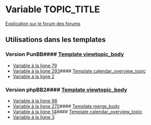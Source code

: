 # Variable TOPIC_TITLE
[Explication sur le forum des forums](http://forum.forumactif.com/t294113-listing-des-variables#TOPIC_TITLE)
## Utilisations dans les templates
### Version PunBB#### [Template viewtopic_body](punbb/viewtopic_body.md)
* [Variable à la ligne 79](../punbb/viewtopic_body.tpl#L79)
* [Variable à la ligne 293](../punbb/viewtopic_body.tpl#L293)#### [Template calendar_overview_topic](punbb/calendar_overview_topic.md)
* [Variable à la ligne 2](../punbb/calendar_overview_topic.tpl#L2)
### Version phpBB2#### [Template viewtopic_body](subsilver/viewtopic_body.md)
* [Variable à la ligne 98](../subsilver/viewtopic_body.tpl#L98)
* [Variable à la ligne 270](../subsilver/viewtopic_body.tpl#L270)#### [Template merge_body](subsilver/merge_body.md)
* [Variable à la ligne 14](../subsilver/merge_body.tpl#L14)#### [Template calendar_overview_topic](subsilver/calendar_overview_topic.md)
* [Variable à la ligne 3](../subsilver/calendar_overview_topic.tpl#L3)